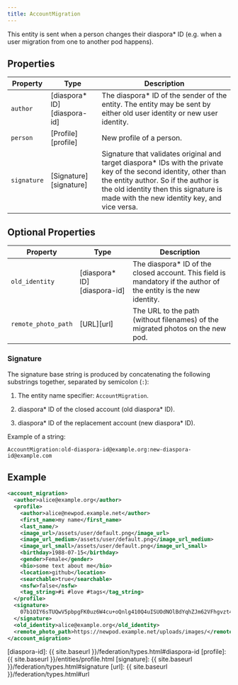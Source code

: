 ```yaml
---
title: AccountMigration
---
```


This entity is sent when a person changes their diaspora* ID (e.g. when a user migration from one to another pod happens).

## Properties

| Property    | Type                         | Description                                                                          |
| ----------- | ---------------------------- | ------------------------------------------------------------------------------------ |
| `author`    | [diaspora\* ID][diaspora-id] | The diaspora\* ID of the sender of the entity. The entity may be sent by either old user identity or new user identity. |
| `person`    | [Profile][profile]           | New profile of a person. |
| `signature` | [Signature][signature]       | Signature that validates original and target diaspora* IDs with the private key of the second identity, other than the entity author. So if the author is the old identity then this signature is made with the new identity key, and vice versa. |

## Optional Properties

| Property            | Type                         | Description                                                                          |
| ------------------- | ---------------------------- | ------------------------------------------------------------------------------------ |
| `old_identity`      | [diaspora\* ID][diaspora-id] | The diaspora\* ID of the closed account. This field is mandatory if the author of the entity is the new identity. |
| `remote_photo_path` | [URL][url]                   | The URL to the path (without filenames) of the migrated photos on the new pod.       |


### Signature

The signature base string is produced by concatenating the following substrings together, separated by semicolon (`:`):

1) The entity name specifier: `AccountMigration`.

2) diaspora\* ID of the closed account (old diaspora\* ID).

3) diaspora\* ID of the replacement account (new diaspora\* ID).

Example of a string:

~~~
AccountMigration:old-diaspora-id@example.org:new-diaspora-id@example.com
~~~

## Example

~~~xml
<account_migration>
  <author>alice@example.org</author>
  <profile>
    <author>alice@newpod.example.net</author>
    <first_name>my name</first_name>
    <last_name/>
    <image_url>/assets/user/default.png</image_url>
    <image_url_medium>/assets/user/default.png</image_url_medium>
    <image_url_small>/assets/user/default.png</image_url_small>
    <birthday>1988-07-15</birthday>
    <gender>Female</gender>
    <bio>some text about me</bio>
    <location>github</location>
    <searchable>true</searchable>
    <nsfw>false</nsfw>
    <tag_string>#i #love #tags</tag_string>
  </profile>
  <signature>
    07b1OIY6sTUQwV5pbpgFK0uz6W4cu+oQnlg410Q4uISUOdNOlBdYqhZJm62VFhgvzt4TZXfiJgoupFkRjP0BsaVaZuP2zKMNvO3ngWOeJRf2oRK4Ub5cEA/g7yijkRc+7y8r1iLJ31MFb1czyeCsLxw9Ol8SvAJddogGiLHDhjE=
  </signature>
  <old_identity>alice@example.org</old_identity>
  <remote_photo_path>https://newpod.example.net/uploads/images/</remote_photo_path>
</account_migration>
~~~

[diaspora-id]: {{ site.baseurl }}/federation/types.html#diaspora-id
[profile]: {{ site.baseurl }}/entities/profile.html
[signature]: {{ site.baseurl }}/federation/types.html#signature
[url]: {{ site.baseurl }}/federation/types.html#url

